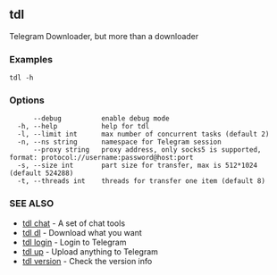 ## tdl

Telegram Downloader, but more than a downloader

### Examples

```
tdl -h
```

### Options

```
      --debug          enable debug mode
  -h, --help           help for tdl
  -l, --limit int      max number of concurrent tasks (default 2)
  -n, --ns string      namespace for Telegram session
      --proxy string   proxy address, only socks5 is supported, format: protocol://username:password@host:port
  -s, --size int       part size for transfer, max is 512*1024 (default 524288)
  -t, --threads int    threads for transfer one item (default 8)
```

### SEE ALSO

* [tdl chat](tdl_chat.md)	 - A set of chat tools
* [tdl dl](tdl_dl.md)	 - Download what you want
* [tdl login](tdl_login.md)	 - Login to Telegram
* [tdl up](tdl_up.md)	 - Upload anything to Telegram
* [tdl version](tdl_version.md)	 - Check the version info

